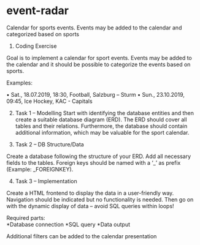 # event-radar
Calendar for sports events. Events may be added to the calendar and categorized based on sports

1. Coding Exercise 
 
Goal is to implement a calendar for sport events. Events may be added to the calendar and it 
should be possible to categorize the events based on sports.  

Examples:  

• Sat., 18.07.2019, 18:30, Football, Salzburg – Sturm 
• Sun., 23.10.2019, 09:45, Ice Hockey, KAC - Capitals 

2. Task 1 – Modelling 
Start with identifying the database entities and then create a suitable database diagram (ERD). 
The ERD should cover all tables and their relations. 
Furthermore, the database should contain additional information, which may be valuable for the 
sport calendar.

3. Task 2 – DB Structure/Data 

Create a database following the structure of your ERD. Add all necessary fields to the tables. 
Foreign keys should be named with a ‘_’ as prefix (Example: _FOREIGNKEY).

4. Task 3 – Implementation  

Create a HTML frontend to display the data in a user-friendly way. Navigation should be 
indicated but no functionality is needed. 
Then go on with the dynamic display of data – avoid SQL queries within loops! 

Required parts:  
*Database connection 
*SQL query 
*Data output 

Additional filters can be added to the calendar presentation 
